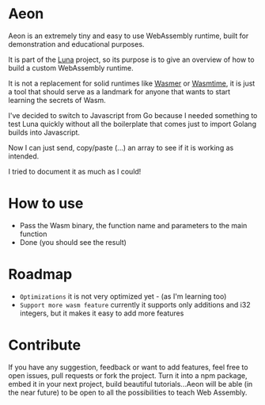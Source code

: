 # Aeon

Aeon is an extremely tiny and easy to use WebAssembly runtime, built for demonstration and educational purposes.

It is part of the <a href="https://github.com/thomscoder/luna">Luna</a> project, so its purpose is to give an overview of how to build a custom WebAssembly runtime.

It is not a replacement for solid runtimes like <a href="https://wasmer.io/">Wasmer</a> or <a href="https://github.com/bytecodealliance/wasmtime">Wasmtime</a>, it is just a tool that should serve as a landmark for anyone that wants to start learning the secrets of Wasm.

I've decided to switch to Javascript from Go because I needed something to test Luna quickly without all the boilerplate that comes just to import Golang builds into Javascript.

Now I can just send, copy/paste (...) an array to see if it is working as intended.

I tried to document it as much as I could!

# How to use
 - Pass the Wasm binary, the function name and parameters to the main function
 - Done (you should see the result)

# Roadmap
- `Optimizations` it is not very optimized yet - (as I'm learning too)
- `Support more wasm feature` currently it supports only additions and i32 integers, but it makes it easy to add more features

# Contribute
If you have any suggestion, feedback or want to add features, feel free to open issues, pull requests or fork the project.
Turn it into a npm package, embed it in your next project, build beautiful tutorials...Aeon will be able (in the near future) to be open to all the possibilities to teach Web Assembly.  